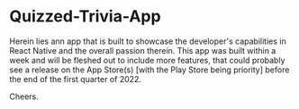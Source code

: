 # Quizzed-Trivia-App

Herein lies ann app that is built to showcase the developer's capabilities in React Native and the overall passion therein. This app was built within a week and will be fleshed out to include more features, that could probably see a release on the App Store(s) [with the Play Store being priority] before the end of the first quarter of 2022.

Cheers.
